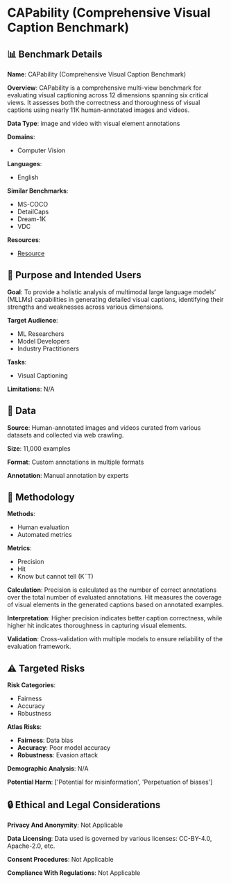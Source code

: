 # CAPability (Comprehensive Visual Caption Benchmark)

## 📊 Benchmark Details

**Name**: CAPability (Comprehensive Visual Caption Benchmark)

**Overview**: CAPability is a comprehensive multi-view benchmark for evaluating visual captioning across 12 dimensions spanning six critical views. It assesses both the correctness and thoroughness of visual captions using nearly 11K human-annotated images and videos.

**Data Type**: image and video with visual element annotations

**Domains**:
- Computer Vision

**Languages**:
- English

**Similar Benchmarks**:
- MS-COCO
- DetailCaps
- Dream-1K
- VDC

**Resources**:
- [Resource](https://arxiv.org/abs/2502.14914)

## 🎯 Purpose and Intended Users

**Goal**: To provide a holistic analysis of multimodal large language models’ (MLLMs) capabilities in generating detailed visual captions, identifying their strengths and weaknesses across various dimensions.

**Target Audience**:
- ML Researchers
- Model Developers
- Industry Practitioners

**Tasks**:
- Visual Captioning

**Limitations**: N/A

## 💾 Data

**Source**: Human-annotated images and videos curated from various datasets and collected via web crawling.

**Size**: 11,000 examples

**Format**: Custom annotations in multiple formats

**Annotation**: Manual annotation by experts

## 🔬 Methodology

**Methods**:
- Human evaluation
- Automated metrics

**Metrics**:
- Precision
- Hit
- Know but cannot tell (K¯T)

**Calculation**: Precision is calculated as the number of correct annotations over the total number of evaluated annotations. Hit measures the coverage of visual elements in the generated captions based on annotated examples.

**Interpretation**: Higher precision indicates better caption correctness, while higher hit indicates thoroughness in capturing visual elements.

**Validation**: Cross-validation with multiple models to ensure reliability of the evaluation framework.

## ⚠️ Targeted Risks

**Risk Categories**:
- Fairness
- Accuracy
- Robustness

**Atlas Risks**:
- **Fairness**: Data bias
- **Accuracy**: Poor model accuracy
- **Robustness**: Evasion attack

**Demographic Analysis**: N/A

**Potential Harm**: ['Potential for misinformation', 'Perpetuation of biases']

## 🔒 Ethical and Legal Considerations

**Privacy And Anonymity**: Not Applicable

**Data Licensing**: Data used is governed by various licenses: CC-BY-4.0, Apache-2.0, etc.

**Consent Procedures**: Not Applicable

**Compliance With Regulations**: Not Applicable
